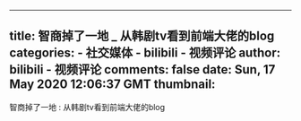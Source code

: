 
---
title: 智商掉了一地 _ 从韩剧tv看到前端大佬的blog
categories: 
    - 社交媒体
    - bilibili - 视频评论
author: bilibili - 视频评论
comments: false
date: Sun, 17 May 2020 12:06:37 GMT
thumbnail: 
---

<div>   
智商掉了一地 : 从韩剧tv看到前端大佬的blog  
</div>
            